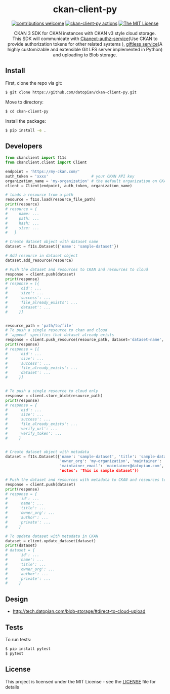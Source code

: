 <div align="center">

# ckan-client-py

[![contributions welcome](https://img.shields.io/badge/contributions-welcome-brightgreen.svg?style=flat)](https://github.com/datopian/ckan3-py-sdk/issues)
[![ckan-client-py actions](https://github.com/datopian/ckan-client-py/workflows/ckan-client-py%20actions/badge.svg)](https://github.com/datopian/ckan-client-py/actions?query=workflow%3A%22ckan-client-py+actions%22)
[![The MIT License](https://img.shields.io/badge/license-MIT-blue.svg?style=flat-square)](http://opensource.org/licenses/MIT)


CKAN 3 SDK for CKAN instances with CKAN v3 style cloud storage.<br> This SDK will communicate with [Ckanext-authz-service](https://github.com/datopian/ckanext-authz-service)(Use CKAN to provide authorization tokens for other related systems
), [giftless service](https://github.com/datopian/giftless)(A highly customizable and extensible Git LFS server implemented in Python) and uploading to Blob storage.

</div>

## Install

First, clone the repo via git:

```bash
$ git clone https://github.com/datopian/ckan-client-py.git
```

Move to directory:

```bash
$ cd ckan-client-py
```
Install the package:

```bash
$ pip install -e .
```

## Developers

```python
from ckanclient import f11s
from ckanclient.client import Client

endpoint = 'https://my-ckan.com/'
auth_token = 'xxxx'                   # your CKAN API key
organization_name = 'my-organization' # the default organization on CKAN to add datasets to
client = Client(endpoint, auth_token, organization_name)

# loads a resource from a path
resource = f11s.load(resource_file_path)
print(resource)
# resource = {
#     name: ...
#     path: ...
#     hash: ...
#     size: ...
#   }

# Create dataset object with dataset name
dataset = f11s.Dataset({'name': 'sample-dataset'})

# Add resource in dataset object
dataset.add_resource(resource)

# Push the dataset and resources to CKAN and resources to cloud
response = client.push(dataset)
print(response)
# response = [{
#     'oid': ...
#     'size': ...
#     'success': ...
#     'file_already_exists': ...
#     'dataset': ...
#     }]


resource_path = 'path/to/file'
# To push a single resource to ckan and cloud
# `append` specifies that dataset already exists
response = client.push_resource(resource_path, dataset='dataset-name', append=True)
print(response)
# response = [{
#     'oid': ...
#     'size': ...
#     'success': ...
#     'file_already_exists': ...
#     'dataset': ...
#     }]


# To push a single resource to cloud only
response = client.store_blob(resource_path)
print(response)
# response = {
#     'oid': ...
#     'size': ...
#     'success': ...
#     'file_already_exists': ...
#     'verify_url': ...
#     'verify_token': ...
#     }


# Create dataset object with metadata
dataset = f11s.Dataset({'name': 'sample-dataset', 'title': 'sample-dataset',
                        'owner_org': 'my-organization', 'maintainer': 'datopian',
                        'maintainer_email': 'maintainer@datopian.com', 'author': 'datopian,
                        'notes': 'This is sample dataset'})

# Push the dataset and resources with metadata to CKAN and resources to cloud
response = client.push(dataset)
print(response)
# response = {
#     'id': ...
#     'name': ...
#     'title': ...
#     'owner_org': ...
#     'author': ...
#     'private': ...
#     }

# To update dataset with metadata in CKAN
dataset = client.update_dataset(dataset)
print(dataset)
# dataset = {
#     'id': ...
#     'name': ...
#     'title': ...
#     'owner_org': ...
#     'author': ...
#     'private': ...
#     }
```

## Design

- http://tech.datopian.com/blob-storage/#direct-to-cloud-upload

## Tests

To run tests:

```bash
$ pip install pytest
$ pytest
```

## License

This project is licensed under the MIT License - see the [LICENSE](License) file for details
